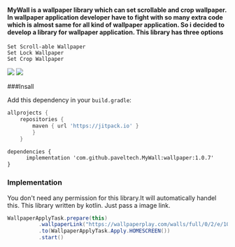 #### MyWall is a wallpaper library which can set scrollable and crop wallpaper. In wallpaper application developer have to fight with so many extra code which is almost same for all kind of wallpaper application. So i decided to develop a library for wallpaper application. This library has three options

    Set Scroll-able Wallpaper
    Set Lock Wallpaper
    Set Crop Wallpaper

![](2.gif) ![](1.gif)

###Insall

Add this dependency in your `build.gradle`: 

```groovy
allprojects {
	repositories {
		maven { url 'https://jitpack.io' }
		}
	}
```
```xml
dependencies {
      implementation 'com.github.paveltech.MyWall:wallpaper:1.0.7'
}
```
### Implementation

<p> You don't need any permission for this library.It will automatically handel this. This library written by kotlin. Just pass a image link. </P>
    
 ```java
 WallpaperApplyTask.prepare(this)
           .wallpaperLink("https://wallpaperplay.com/walls/full/0/2/e/105979.jpg")
           .to(WallpaperApplyTask.Apply.HOMESCREEN())
           .start()
```

